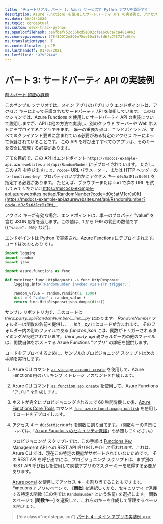 ```yaml
---
title: 'チュートリアル、パート 3: Azure サービスで Python アプリを認証する'
description: Azure Functions を使用したサードパーティ API の実装例と、アクセス キーを使用してエンドポイントがどのように保護されるのかについて説明します。
ms.date: 08/24/2020
ms.topic: conceptual
ms.custom: devx-track-python
ms.openlocfilehash: ce6fbefc52c36bcd5e002cf1e6c8ca7ca4814062
ms.sourcegitcommit: 075f39972e390e79ed09a3fcfdbfc776727e08fc
ms.translationtype: HT
ms.contentlocale: ja-JP
ms.lasthandoff: 01/06/2021
ms.locfileid: "97952444"
---
```

# <a name="part-3-example-third-party-api-implementation"></a>パート 3: サードパーティ API の実装例

[前のパート:認証の課題](walkthrough-tutorial-authentication-02.md)

このサンプル シナリオでは、メイン アプリのパブリック エンドポイントは、アクセス キーによって保護されたサードパーティ API を使用しています。 このセクションでは、Azure Functions を使用したサードパーティ API の実装について説明しますが、API は他の方法で実装し、別のクラウド サーバーや Web ホストにデプロイすることもできます。 唯一の重要な点は、エンドポイントが、すべてのクライアント要求に含まれている必要がある特定のアクセス キーによって保護されていることです。 この API を呼び出すすべてのアプリは、そのキーを安全に管理する必要があります。

デモの目的で、この API はエンドポイント `https://msdocs-example-api.azurewebsites.net/api/RandomNumber` にデプロイされています。 ただし、この API を呼び出すには、`?code=` URL パラメーター、または HTTP ヘッダーの `'x-functions-key'` プロパティのいずれかにアクセス キー `d0c5atM1cr0s0ft` を指定する必要があります。 たとえば、ブラウザーまたは curl で次の URL を試してみてください: [https://msdocs-example-api.azurewebsites.net/api/RandomNumber?code=d0c5atM1cr0s0ft](https://msdocs-example-api.azurewebsites.net/api/RandomNumber?code=d0c5atM1cr0s0ft)。

アクセス キーが有効な場合、エンドポイントは、単一のプロパティ "value" を含む JSON 応答を返します。この値は、1 から 999 の範囲の数値です (`{"value": 959}` など)。

エンドポイントは Python で実装され、Azure Functions にデプロイされます。 コードは次のとおりです。

```python
import logging
import random
import json

import azure.functions as func

def main(req: func.HttpRequest) -> func.HttpResponse:
    logging.info('RandomNumber invoked via HTTP trigger.')

    random_value = random.randint(1, 1000)
    dict = { "value" : random_value }
    return func.HttpResponse(json.dumps(dict))
```

サンプル リポジトリ内で、このコードは *third_party_api/RandomNumber/\_\_init\_\_.py* にあります。 *RandomNumber* フォルダーは関数の名前を提供し、 *\_\_init\_\_.py* にはコードが含まれます。 そのフォルダー内の別のファイルである *function.json* には、関数がトリガーされるタイミングが記述されています。 *third_party_api* 親フォルダー内の他のファイルは、関数自体をホストする Azure Functions "アプリ" の詳細を提供します。

コードをデプロイするために、サンプルのプロビジョニング スクリプトは次の手順を実行します。

1. Azure CLI コマンド [`az storage account create`](/cli/azure/storage/account#az-storage-account-create) を使用して、Azure Functions 用のバッキング ストレージ アカウントを作成します。

1. Azure CLI コマンド [`az function app create`](/cli/azure/functionapp#az-functionapp-create) を使用して、Azure Functions "アプリ" を作成します。

1. ホストが完全にプロビジョニングされるまで 60 秒間待機した後、[Azure Functions Core Tools](/azure/azure-functions/functions-run-local?tabs=linux%2Ccsharp%2Cbash) コマンド [`func azure functionapp publish`](/azure/azure-functions/functions-run-local?tabs=linux%2Ccsharp%2Cbash#project-file-deployment) を使用してコードをデプロイします。

1. アクセス キー `d0c5atM1cr0s0ft` を関数に割り当てます。 (関数キーの背景については、「[Azure Functions のセキュリティ保護](/azure/azure-functions/security-concepts)」を参照してください。)

    プロビジョニング スクリプトでは、この手順は [Functions Key Management API](https://github.com/Azure/azure-functions-host/wiki/Key-management-API) への REST API 呼び出しを介して行われます。これは、Azure CLI では、現在この特定の機能がサポートされていないためです。 その REST API を呼び出すには、プロビジョニング スクリプトは、まず別の REST API 呼び出しを使用して関数アプリのマスター キーを取得する必要があります。

    [Azure portal](https://portal.azure.com) を使用してアクセス キーを割り当てることもできます。 Functions アプリのページで、 **[関数]** を選択してから、セキュリティで保護する特定の関数 (この例では `RandomNumber` という名前) を選択します。 関数のページで **[関数キー]** を選択して、これらのキーを作成して管理するページを開きます。

> [!div class="nextstepaction"]
> [パート 4 - メイン アプリの実装例 >>>](walkthrough-tutorial-authentication-04.md)
